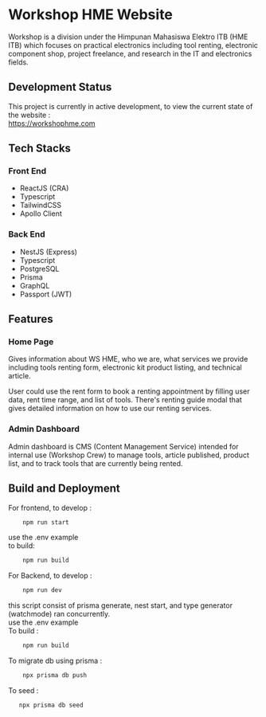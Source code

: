 # Workshop HME Website

Workshop is a division under the Himpunan Mahasiswa Elektro ITB (HME ITB) which focuses on practical electronics including tool renting, electronic component shop, project freelance, and research in the IT and electronics fields.
<br />

## Development Status

This project is currently in active development, to view the current state of the website :
<br />
https://workshophme.com

## Tech Stacks

### Front End

- ReactJS (CRA)
- Typescript
- TailwindCSS
- Apollo Client

### Back End

- NestJS (Express)
- Typescript
- PostgreSQL
- Prisma
- GraphQL
- Passport (JWT)

## Features

### Home Page

Gives information about WS HME, who we are, what services we provide including tools renting form, electronic kit product listing, and technical article.

User could use the rent form to book a renting appointment by filling user data, rent time range, and list of tools. There's renting guide modal that gives detailed information on how to use our renting services.

### Admin Dashboard

Admin dashboard is CMS (Content Management Service) intended for internal use (Workshop Crew) to manage tools, article published, product list, and to track tools that are currently being rented.

## Build and Deployment

For frontend, to develop :

```bash
    npm run start
```

use the .env example
<br/>
to build:

```bash
    npm run build
```

For Backend, to develop :

```bash
    npm run dev
```

this script consist of prisma generate, nest start, and type generator (watchmode) ran concurrently.
<br/>
use the .env example
<br/>
To build :

```bash
    npm run build
```

To migrate db using prisma :

```bash
    npx prisma db push
```

To seed :

```bash
   npx prisma db seed
```
